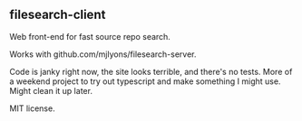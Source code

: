 ## filesearch-client

Web front-end for fast source repo search.

Works with github.com/mjlyons/filesearch-server. 

Code is janky right now, the site looks terrible, and there's no tests. More
of a weekend project to try out typescript and make something I might use.
Might clean it up later.

MIT license.